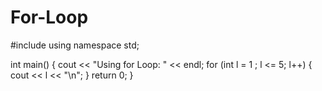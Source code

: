 # For-Loop
#include <iostream>
using namespace std;

int main() {
    cout << "Using for Loop: " << endl;
    for (int l = 1 ; l <= 5; l++) {
        cout << l << "\n";
    }
    return 0;
}
